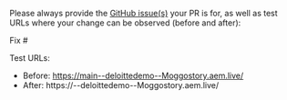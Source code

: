 Please always provide the [GitHub issue(s)](../issues) your PR is for, as well as test URLs where your change can be observed (before and after):

Fix #<gh-issue-id>

Test URLs:
- Before: https://main--deloittedemo--Moggostory.aem.live/
- After: https://<branch>--deloittedemo--Moggostory.aem.live/

